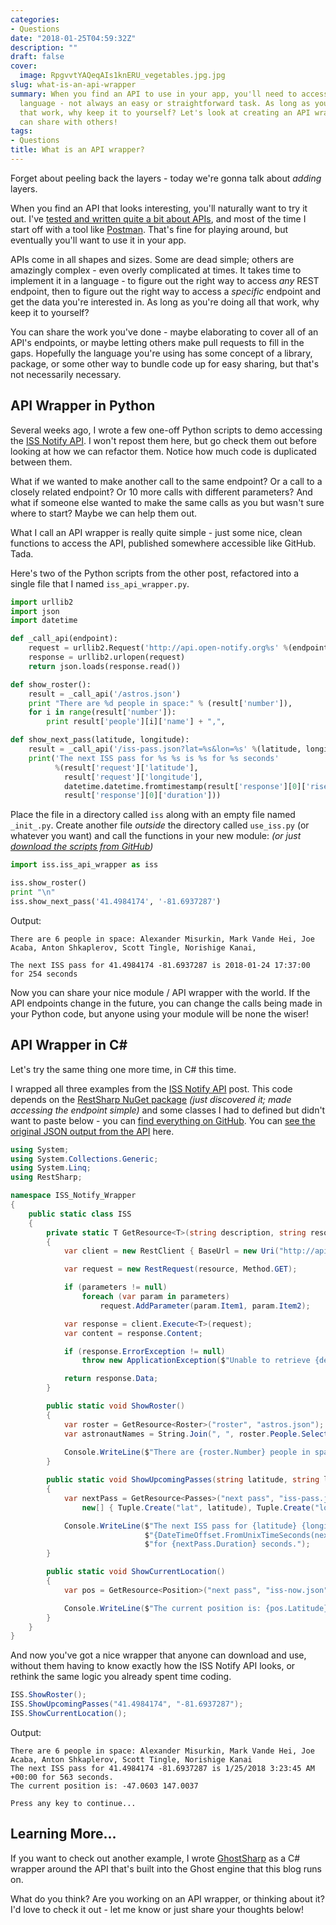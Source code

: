 ```yaml
---
categories:
- Questions
date: "2018-01-25T04:59:32Z"
description: ""
draft: false
cover:
  image: RpgvvtYAQeqAIs1knERU_vegetables.jpg.jpg
slug: what-is-an-api-wrapper
summary: When you find an API to use in your app, you'll need to access it in a specific
  language - not always an easy or straightforward task. As long as you're doing all
  that work, why keep it to yourself? Let's look at creating an API wrapper that you
  can share with others!
tags:
- Questions
title: What is an API wrapper?
---
```

Forget about peeling back the layers - today we're gonna talk about _adding_ layers.

When you find an API that looks interesting, you'll naturally want to try it out. I've [tested and written quite a bit about APIs](https://grantwinney.com/tags/api/), and most of the time I start off with a tool like [Postman](https://www.getpostman.com/). That's fine for playing around, but eventually you'll want to use it in your app.

APIs come in all shapes and sizes. Some are dead simple; others are amazingly complex - even overly complicated at times. It takes time to implement it in a language - to figure out the right way to access _any_ REST endpoint, then to figure out the right way to access a _specific_ endpoint and get the data you're interested in. As long as you're doing all that work, why keep it to yourself?

You can share the work you've done - maybe elaborating to cover all of an API's endpoints, or maybe letting others make pull requests to fill in the gaps. Hopefully the language you're using has some concept of a library, package, or some other way to bundle code up for easy sharing, but that's not necessarily necessary.

## API Wrapper in Python

Several weeks ago, I wrote a few one-off Python scripts to demo accessing the [ISS Notify API](https://grantwinney.com/what-is-iss-notify-api/). I won't repost them here, but go check them out before looking at how we can refactor them. Notice how much code is duplicated between them.

What if we wanted to make another call to the same endpoint? Or a call to a closely related endpoint? Or 10 more calls with different parameters? And what if someone else wanted to make the same calls as you but wasn't sure where to start? Maybe we can help them out.

What I call an API wrapper is really quite simple - just some nice, clean functions to access the API, published somewhere accessible like GitHub. Tada.

Here's two of the Python scripts from the other post, refactored into a single file that I named `iss_api_wrapper.py`.

```python
import urllib2
import json
import datetime

def _call_api(endpoint):
    request = urllib2.Request('http://api.open-notify.org%s' %(endpoint))
    response = urllib2.urlopen(request)
    return json.loads(response.read())

def show_roster():
    result = _call_api('/astros.json')
    print "There are %d people in space:" % (result['number']),
    for i in range(result['number']):
        print result['people'][i]['name'] + ",",

def show_next_pass(latitude, longitude):
    result = _call_api('/iss-pass.json?lat=%s&lon=%s' %(latitude, longitude))
    print('The next ISS pass for %s %s is %s for %s seconds'
          %(result['request']['latitude'],
            result['request']['longitude'],
            datetime.datetime.fromtimestamp(result['response'][0]['risetime']),
            result['response'][0]['duration']))

```

Place the file in a directory called `iss` along with an empty file named `_init_.py`. Create another file _outside_ the directory called `use_iss.py` (or whatever you want) and call the functions in your new module: _(or just_ [_download the scripts from GitHub_](https://github.com/grantwinney/BlogCodeSamples/tree/master/APIs/IssNotifyApiWrapper/Python)_)_

```python
import iss.iss_api_wrapper as iss

iss.show_roster()
print "\n"
iss.show_next_pass('41.4984174', '-81.6937287')
```

Output:

```none
There are 6 people in space: Alexander Misurkin, Mark Vande Hei, Joe Acaba, Anton Shkaplerov, Scott Tingle, Norishige Kanai,

The next ISS pass for 41.4984174 -81.6937287 is 2018-01-24 17:37:00 for 254 seconds
```

Now you can share your nice module / API wrapper with the world. If the API endpoints change in the future, you can change the calls being made in your Python code, but anyone using your module will be none the wiser!

## API Wrapper in C#

Let's try the same thing one more time, in C# this time.

I wrapped all three examples from the [ISS Notify API](https://grantwinney.com/what-is-iss-notify-api/) post. This code depends on the [RestSharp NuGet package](https://www.nuget.org/packages/RestSharp/) _(just discovered it; made accessing the endpoint simple)_ and some classes I had to defined but didn't want to paste below - you can [find everything on GitHub](https://github.com/grantwinney/BlogCodeSamples/tree/master/APIs/IssNotifyApiWrapper/CSharp). You can [see the original JSON output from the API](https://grantwinney.com/what-is-iss-notify-api/) here.

```csharp
using System;
using System.Collections.Generic;
using System.Linq;
using RestSharp;

namespace ISS_Notify_Wrapper
{
    public static class ISS
    {
        private static T GetResource<T>(string description, string resource, Tuple<string,string>[] parameters = null) where T : new()
        {
            var client = new RestClient { BaseUrl = new Uri("http://api.open-notify.org") };

            var request = new RestRequest(resource, Method.GET);

            if (parameters != null)
                foreach (var param in parameters)
                    request.AddParameter(param.Item1, param.Item2);

            var response = client.Execute<T>(request);
            var content = response.Content;

            if (response.ErrorException != null)
                throw new ApplicationException($"Unable to retrieve {description}.", response.ErrorException);

            return response.Data;
        }

        public static void ShowRoster()
        {
            var roster = GetResource<Roster>("roster", "astros.json");
            var astronautNames = String.Join(", ", roster.People.Select(x => x.Name));
          
            Console.WriteLine($"There are {roster.Number} people in space: {astronautNames}");
        }

        public static void ShowUpcomingPasses(string latitude, string longitude)
        {
            var nextPass = GetResource<Passes>("next pass", "iss-pass.json",
                new[] { Tuple.Create("lat", latitude), Tuple.Create("lon", longitude) }).Response[0];

            Console.WriteLine($"The next ISS pass for {latitude} {longitude} is " +
                              $"{DateTimeOffset.FromUnixTimeSeconds(nextPass.Risetime)} " +
                              $"for {nextPass.Duration} seconds.");
        }

        public static void ShowCurrentLocation()
        {
            var pos = GetResource<Position>("next pass", "iss-now.json").IssPosition;

            Console.WriteLine($"The current position is: {pos.Latitude} {pos.Longitude}");
        }
    }
}
```

And now you've got a nice wrapper that anyone can download and use, without them having to know exactly how the ISS Notify API looks, or rethink the same logic you already spent time coding.

```csharp
ISS.ShowRoster();
ISS.ShowUpcomingPasses("41.4984174", "-81.6937287");
ISS.ShowCurrentLocation();
```

Output:

```none
There are 6 people in space: Alexander Misurkin, Mark Vande Hei, Joe Acaba, Anton Shkaplerov, Scott Tingle, Norishige Kanai
The next ISS pass for 41.4984174 -81.6937287 is 1/25/2018 3:23:45 AM +00:00 for 563 seconds.
The current position is: -47.0603 147.0037

Press any key to continue...
```

## Learning More...

If you want to check out another example, I wrote [GhostSharp](https://grantwinney.com/ghostsharp/) as a C# wrapper around the API that's built into the Ghost engine that this blog runs on.

What do you think? Are you working on an API wrapper, or thinking about it? I'd love to check it out - let me know or just share your thoughts below!